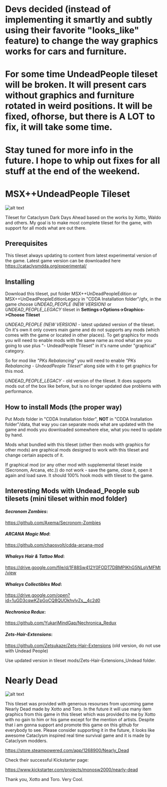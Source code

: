 # Devs decided (instead of implementing it smartly and subtly using their favorite "looks_like" feature) to change the way graphics works for cars and furniture.
# For some time UndeadPeople tileset will be broken. It will present cars without graphics and furniture rotated in weird positions. It will be fixed, ofhorse, but there is A LOT to fix, it will take some time.
# Stay tuned for more info in the future. I hope to whip out fixes for all stuff at the end of the weekend.
# MSX++UndeadPeople Tileset

![alt text](https://i.imgur.com/BFQzWtC.png)

Tileset for Cataclysm Dark Days Ahead based on the works by Xotto, Waldo and others. My goal is to make most complete tileset for the game, with support for all mods what are out there.


## Prerequisites

This tileset always updating to content from latest experimental version of the game.
Latest game version can be downloaded here https://cataclysmdda.org/experimental/

## Installing

Download this tileset, put folder MSX++UnDeadPeopleEdition or MSX++UnDeadPeopleEditionLegacy in "CDDA Installation folder"/gfx, in the game choose *UNDEAD_PEOPLE (NEW VERSION)* or *UNDEAD_PEOPLE_LEGACY* tileset in **Settings->Options->Graphics->Choose Tileset**

*UNDEAD_PEOPLE (NEW VERSION)* - latest updated version of the tileset. On it's own it only covers main game and do not supports any mods (which comes with the game or located in other places). To get graphics for mods you will need to enable mods with the same name as mod what are you going to use plus "- UndeadPeople Tileset" in it's name under "graphical" category.

So for mod like *"PKs Rebalancing"* you will need to enable *"PKs Rebalancing - UndeadPeople Tileset"* along side with it to get graphics for this mod.

*UNDEAD_PEOPLE_LEGACY* - old version of the tileset. It does supports mods out of the box like before, but is no longer updated due problems with performance.

## How to install Mods (the proper way)
Put *Mods* folder in "CDDA Installation folder", **NOT**  in "CDDA Installation folder"/data, that way you can separate mods what are updated with the game and mods you downloaded somewhere else, what you need to update by hand.

Mods what bundled with this tileset (other then mods with graphics for other mods) are graphical mods designed to work with this tileset and change certain aspects of it.

If graphical mod (or any other mod with supplemental tileset inside (Secronom, Arcana, etc.)) do not work - save the game, close it, open it again and load save. It should 100% hook mods with tileset to the game.

## Interesting Mods with Undead_People sub tilesets (mini tileset within mod folder)

#### *Secronom Zombies*:
https://github.com/Axema/Secronom-Zombies

#### *ARCANA Magic Mod*:
https://github.com/chaosvolt/cdda-arcana-mod

#### *Whaleys Hair & Tattoo Mod*:
https://drive.google.com/file/d/1F88Sw412Y0FODT7DBMPIKhG5NLqVMFMt/view

#### *Whaleys Collectibles Mod*:
https://drive.google.com/open?id=1uGD3cqwKZpGoCQ8QUOkhvlvZs__4c2d0

#### *Nechronica Redux*:
https://github.com/YukariMindGap/Nechronica_Redux

#### *Zets-Hair-Extensions*:
https://github.com/Zetsukaze/Zets-Hair-Extensions (old version, do not use with Undead People)

Use updated version in tileset mods/Zets-Hair-Extensions_Undead folder.

# Nearly Dead

![alt text](https://steamcdn-a.akamaihd.net/steam/apps/1268900/header.jpg)

This tileset was provided with generous resourses from upcoming game Nearly Dead made by Xotto and Toro. In the future it will use many item graphics from this game in this tileset which was provided to me by Xotto with no gain to him or his game except for the mention of artists. Despite that i am gonna support and promote this game on this github for everybody to see. Please consider supporting it in the future, it looks like awesome Cataclysm inspired real time survival game and it is made by Cataclysm modders.

https://store.steampowered.com/app/1268900/Nearly_Dead

Check their successful Kickstarter page:

https://www.kickstarter.com/projects/monosw2000/nearly-dead





Thank you, Xotto and Toro. Very Cool.
